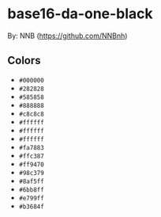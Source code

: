 # base16-da-one-black

By: NNB (https://github.com/NNBnh)

## Colors

* `#000000`
* `#282828`
* `#585858`
* `#888888`
* `#c8c8c8`
* `#ffffff`
* `#ffffff`
* `#ffffff`
* `#fa7883`
* `#ffc387`
* `#ff9470`
* `#98c379`
* `#8af5ff`
* `#6bb8ff`
* `#e799ff`
* `#b3684f`
